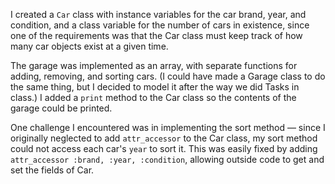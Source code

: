 I created a `Car` class with instance variables for the car brand, year, and condition, and a class variable for the number of cars in existence, since one of the requirements was that the Car class must keep track of how many car objects exist at a given time.

The garage was implemented as an array, with separate functions for adding, removing, and sorting cars. (I could have made a Garage class to do the same thing, but I decided to model it after the way we did Tasks in class.) I added a `print` method to the Car class so the contents of the garage could be printed.

One challenge I encountered was in implementing the sort method — since I originally neglected to add `attr_accessor` to the Car class, my sort method could not access each car's `year` to sort it. This was easily fixed by adding `attr_accessor :brand, :year, :condition`, allowing outside code to get and set the fields of Car.